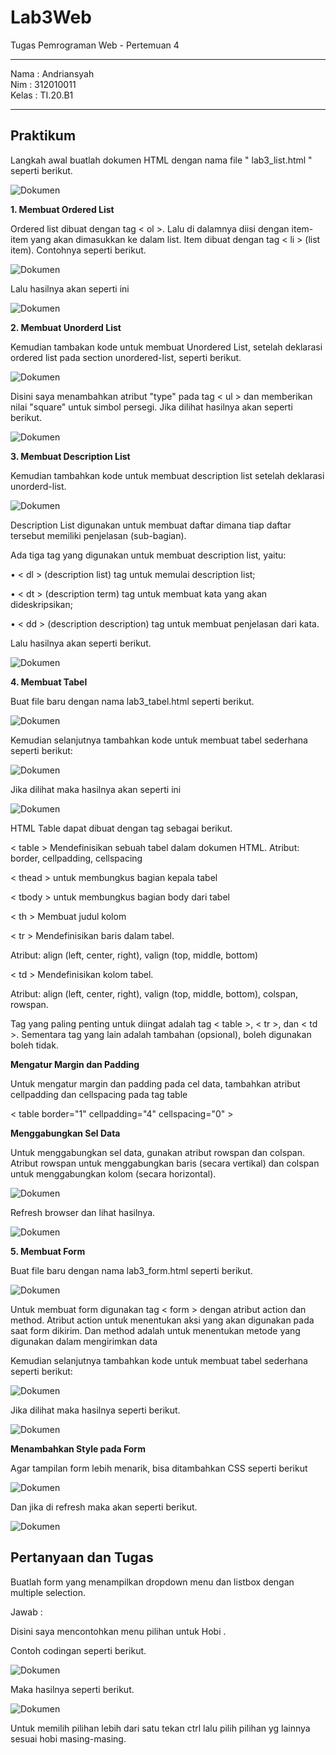 # Lab3Web

Tugas Pemrograman Web - Pertemuan 4

<hr>

Nama : Andriansyah <br>
Nim : 312010011 <br>
Kelas : TI.20.B1

<hr>

## Praktikum

Langkah awal buatlah dokumen HTML dengan nama file " lab3_list.html " seperti berikut.

![Dokumen](img/Doc%20HTML.jpg)

**1. Membuat Ordered List**

Ordered list dibuat dengan tag < ol >. Lalu di dalamnya diisi dengan item-item yang akan dimasukkan ke dalam list. Item dibuat dengan tag < li > (list item). Contohnya seperti berikut.

![Dokumen](img/order%20list.jpg)

Lalu hasilnya akan seperti ini

![Dokumen](img/hasil%20order%20list.jpg)

**2. Membuat Unorderd List**

Kemudian tambakan kode untuk membuat Unordered List, setelah deklarasi ordered list pada
section unordered-list, seperti berikut.

![Dokumen](img/Unorder%20list.jpg)

Disini saya menambahkan atribut "type" pada tag < ul > dan memberikan nilai "square" untuk simbol persegi. Jika dilihat hasilnya akan seperti berikut.

![Dokumen](img/Hasil%20unorder%20list.jpg)

**3. Membuat Description List**

Kemudian tambahkan kode untuk membuat description list setelah deklarasi unorderd-list.

![Dokumen](img/Description%20list.jpg)

Description List digunakan untuk membuat daftar dimana tiap daftar tersebut memiliki penjelasan (sub-bagian).

Ada tiga tag yang digunakan untuk membuat description list, yaitu:

• < dl > (description list) tag untuk memulai description list;

• < dt > (description term) tag untuk membuat kata yang akan dideskripsikan;

• < dd > (description description) tag untuk membuat penjelasan dari kata.

Lalu hasilnya akan seperti berikut.

![Dokumen](img/Hasil%20Description%20list.jpg)

**4. Membuat Tabel**

Buat file baru dengan nama lab3_tabel.html seperti berikut.

![Dokumen](img/tabel.jpg)

Kemudian selanjutnya tambahkan kode untuk membuat tabel sederhana seperti berikut:

![Dokumen](img/lanjutan%20tabel.jpg)

Jika dilihat maka hasilnya akan seperti ini

![Dokumen](img/hasil%20tabel.jpg)

HTML Table dapat dibuat dengan tag sebagai berikut.

< table > Mendefinisikan sebuah tabel dalam dokumen HTML. Atribut: border, cellpadding, cellspacing

< thead > untuk membungkus bagian kepala tabel

< tbody > untuk membungkus bagian body dari tabel

< th > Membuat judul kolom

< tr > Mendefinisikan baris dalam tabel.

Atribut: align (left, center, right), valign (top, middle,
bottom)

< td > Mendefinisikan kolom tabel.

Atribut: align (left, center, right), valign (top, middle,
bottom), colspan, rowspan.

Tag yang paling penting untuk diingat adalah tag
< table >, < tr >, dan < td >. Sementara tag yang lain adalah tambahan (opsional), boleh digunakan boleh tidak.

**Mengatur Margin dan Padding**

Untuk mengatur margin dan padding pada cel data, tambahkan atribut cellpadding dan cellspacing pada tag table

< table border="1" cellpadding="4" cellspacing="0" >

**Menggabungkan Sel Data**

Untuk menggabungkan sel data, gunakan atribut rowspan dan colspan. Atribut rowspan untuk
menggabungkan baris (secara vertikal) dan colspan untuk menggabungkan kolom (secara horizontal).

![Dokumen](img/rowspan.jpg)

Refresh browser dan lihat hasilnya.

![Dokumen](img/hasil%20rowspan.jpg)

**5. Membuat Form**

Buat file baru dengan nama lab3_form.html seperti berikut.

![Dokumen](img/doc%20form.jpg)

Untuk membuat form digunakan tag < form > dengan atribut action dan method. Atribut action
untuk menentukan aksi yang akan digunakan pada saat form dikirim. Dan method adalah untuk
menentukan metode yang digunakan dalam mengirimkan data

Kemudian selanjutnya tambahkan kode untuk membuat tabel sederhana seperti berikut:

![Dokumen](img/form.jpg)

Jika dilihat maka hasilnya seperti berikut.

![Dokumen](img/hasil%20form.jpg)

**Menambahkan Style pada Form**

Agar tampilan form lebih menarik, bisa ditambahkan CSS seperti berikut

![Dokumen](img/style%20css.jpg)

Dan jika di refresh maka akan seperti berikut.

![Dokumen](img/hasil%20style%20css.jpg)

## Pertanyaan dan Tugas

Buatlah form yang menampilkan dropdown menu dan listbox dengan multiple selection.

Jawab :

Disini saya mencontohkan menu pilihan untuk Hobi .

Contoh codingan seperti berikut.

![Dokumen](img/Soal.jpg)

Maka hasilnya seperti berikut.

![Dokumen](img/hasil%20soal.jpg)

Untuk memilih pilihan lebih dari satu tekan ctrl lalu pilih pilihan yg lainnya sesuai hobi masing-masing.
